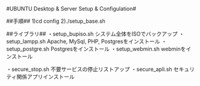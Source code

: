 #UBUNTU Desktop & Server Setup & Configulation#

##手順##
  1)cd config
  2)./setup_base.sh

##ライブラリ##
  ・setup_bupiso.sh システム全体をISOでバックアップ
  ・setup_lampp.sh Apache, MySql, PHP, Postgresをインストール
  ・setup_postgre.sh Postgresをインストール
  ・setup_webmin.sh webminをインストール

  ・secure_stop.sh 不要サービスの停止リストアップ
  ・secure_apli.sh セキュリティ関係アプリインストール
